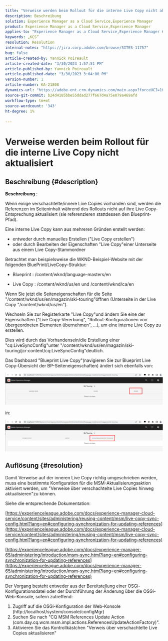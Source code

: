 ```yaml
---
title: "Verweise werden beim Rollout für die interne Live Copy nicht aktualisiert"
description: Beschreibung
solution: Experience Manager as a Cloud Service,Experience Manager
product: Experience Manager as a Cloud Service,Experience Manager
applies-to: "Experience Manager as a Cloud Service,Experience Manager 6.5,Experience Manager"
keywords: „KCS“
resolution: Resolution
internal-notes: "https://jira.corp.adobe.com/browse/SITES-11757"
bug: false
article-created-by: Yannick Poireault
article-created-date: "3/30/2023 1:57:51 PM"
article-published-by: Yannick Poireault
article-published-date: "3/30/2023 3:04:00 PM"
version-number: 1
article-number: KA-21808
dynamics-url: "https://adobe-ent.crm.dynamics.com/main.aspx?forceUCI=1&pagetype=entityrecord&etn=knowledgearticle&id=458e4dd8-02cf-ed11-b597-6045bd0065b6"
source-git-commit: b24d4185bbe55ddad277f667d4a75e079a469afd
workflow-type: tm+mt
source-wordcount: '343'
ht-degree: 1%

---
```


# Verweise werden beim Rollout für die interne Live Copy nicht aktualisiert

## Beschreibung {#description}


<b>Beschreibung</b> :

Wenn einige verschachtelte/innere Live Copies vorhanden sind, werden die Referenzen im Seiteninhalt während des Rollouts nicht auf ihre Live Copy-Entsprechung aktualisiert (sie referenzieren stattdessen den Blueprint-Pfad).

Eine interne Live Copy kann aus mehreren Gründen erstellt werden:

- entweder durch manuelles Erstellen (&quot;Live Copy erstellen&quot;)
- oder durch Bearbeiten der Eigenschaften &quot;Live Copy&quot;einer Unterseite aus einem Live Copy-Stammordner




Betrachtet man beispielsweise die WKND-Beispiel-Website mit der folgenden BluePrint/LiveCopy-Struktur:

- Blueprint : /content/wknd/language-masters/en

- Live Copy : /content/wknd/us/en und /content/wknd/ca/en

Wenn Sie jetzt die Seiteneigenschaften für die Seite &quot;/content/wknd/us/en/magazin/ski-touring&quot;öffnen (Unterseite in der Live Copy &quot;/content/wknd/us/en&quot;).

Wechseln Sie zur Registerkarte &quot;Live Copy&quot;und ändern Sie eine der Eigenschaften (&quot;Live Copy-Vererbung&quot;, &quot;Rollout-Konfigurationen von übergeordneten Elementen übernehmen&quot;, ...), um eine interne Live Copy zu erstellen.

Dies wird durch das Vorhandensein/die Erstellung einer &quot;cq:LiveSyncConfig&quot;unter &quot;/content/wknd/us/en/magazin/ski-touring/jcr:content/cq:LiveSyncConfig&quot;deutlich.

Das Dashboard &quot;Blueprint Live Copy&quot;(navigieren Sie zur Blueprint Live Copy-Übersicht der BP-Seiteneigenschaften) ändert sich ebenfalls von:

![](assets/___0028539f-0bcf-ed11-b597-6045bd0065b6___.png)

in:

![](assets/___0328539f-0bcf-ed11-b597-6045bd0065b6___.png)




## Auflösung {#resolution}


Damit Verweise auf der inneren Live Copy richtig umgeschrieben werden, muss eine bestimmte Konfiguration für die MSM-Aktualisierungsaktion aktiviert werden, um &quot;Verweise über verschachtelte Live Copies hinweg aktualisieren&quot;zu können.

Siehe die entsprechende Dokumentation:

[https://experienceleague.adobe.com/docs/experience-manager-cloud-service/content/sites/administering/reusing-content/msm/live-copy-sync-config.html?lang=en#configuring-synchronization-for-updating-references](https://experienceleague.adobe.com/docs/experience-manager-cloud-service/content/sites/administering/reusing-content/msm/live-copy-sync-config.html?lang=en#configuring-synchronization-for-updating-references)

[https://experienceleague.adobe.com/docs/experience-manager-65/administering/introduction/msm-sync.html?lang=en#configuring-synchronization-for-updating-references](https://experienceleague.adobe.com/docs/experience-manager-65/administering/introduction/msm-sync.html?lang=en#configuring-synchronization-for-updating-references)



Der Vorgang besteht entweder aus der Bereitstellung einer OSGi-Konfigurationsdatei oder der Durchführung der Änderung über die OSGi-Web-Konsole, sofern zutreffend:
1. Zugriff auf die OSGi-Konfiguration der Web-Konsole (http://localhost/system/console/configMgr)
2. Suchen Sie nach &quot;CQ MSM References Update Action (com.day.cq.wcm.msm.impl.actions.ReferencesUpdateActionFactory)&quot;.
3. Aktivieren Sie das Kontrollkästchen &quot;Verweis über verschachtelte Live Copies aktualisieren&quot;
